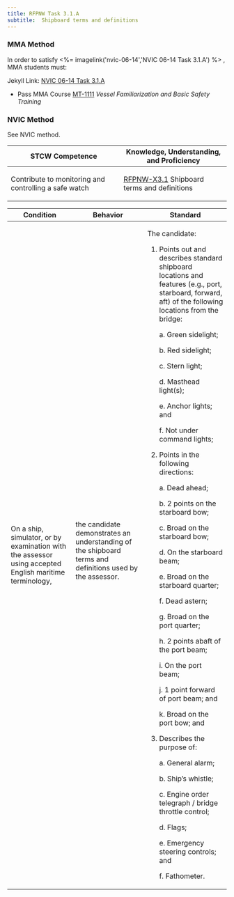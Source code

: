 ```yaml
---
title: RFPNW Task 3.1.A 
subtitle:  Shipboard terms and definitions
---
```



### MMA Method

In order to satisfy <%= imagelink('nvic-06-14','NVIC 06-14  Task  3.1.A') %> , MMA students must:

Jekyll Link: [NVIC 06-14  Task  3.1.A](/stcw23/assets/images/nvic-06-14.pdf)

* Pass MMA Course  [MT-1111](MT-1111) *Vessel Familiarization and Basic Safety Training*


### NVIC Method

<a onclick="togglevisibility('nvic_methods')" >See NVIC method.</a>

<div id='nvic_methods' class='hide'>

<table>
<thead>
<tr>
<th class='forty'> STCW Competence </th>
<th class='sixty'> Knowledge, Understanding, and Proficiency </th>
</tr>
</thead>




<tbody>
<tr><td markdown='1'>

Contribute to monitoring and controlling a safe watch

</td><td markdown='1'>

[RFPNW-X3.1](../../tables/24.html#RFPNW-X3.1) Shipboard terms and definitions

</td></tr>


</tbody>
</table>


<table>
<thead>
<tr><th class='twenty'>  Condition </th><th class='twenty'> Behavior </th><th  class='sixty'>Standard </th></tr>
</thead>
<tbody >



<tr><td markdown='1'>

On a ship, simulator, or by examination with the assessor using  accepted English maritime terminology,

</td><td markdown='1'>

the candidate demonstrates an understanding of the shipboard terms and definitions used by the assessor.

<br>

<div class="tooltip">
<span class="tooltiptext">
</span>
</div>


</td><td markdown='1'>

The candidate:

1. Points out and describes standard shipboard locations and features (e.g., port, starboard, forward, aft) of the following locations from the bridge:

	a. Green sidelight;

	b. Red sidelight;

	c. Stern light;

	d. Masthead light(s);

	e. Anchor lights; and 

	f. Not under command lights;

2. Points in the following directions:

	a. Dead ahead;

	b. 2 points on the starboard bow;

	c. Broad on the starboard bow;

	d. On the starboard beam;

	e. Broad on the starboard quarter;

	f. Dead astern;

	g. Broad on the port quarter;

	h. 2 points abaft of the port beam;

	i. On the port beam;

	j. 1 point forward of port beam; and 

	k. Broad on the port bow; and

3. Describes the purpose of:

	a. General alarm;

	b. Ship’s whistle;

	c. Engine order telegraph / bridge throttle control;

	d. Flags;

	e. Emergency steering controls; and 

	f. Fathometer.

</td></tr>
</tbody>
</table>
</div>
